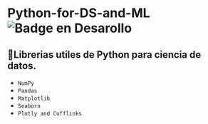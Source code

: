 # Python-for-DS-and-ML ![Badge en Desarollo](https://img.shields.io/badge/STATUS-EN%20DESAROLLO-green)

## :hammer:Librerias utiles de Python para ciencia de datos.

- `NumPy`
- `Pandas`
- `Matplotlib`
- `Seaborn`
- `Plotly and Cufflinks`


### 




